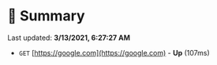 # 📖 Summary
Last updated: **3/13/2021, 6:27:27 AM**

- `GET` [https://google.com](https://google.com) - **Up** (107ms)
